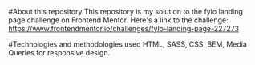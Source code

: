 #About this repository
This repository is my solution to the fylo landing page challenge on Frontend Mentor. Here's a link to the challenge: https://www.frontendmentor.io/challenges/fylo-landing-page-227273

#Technologies and methodologies used
HTML, SASS, CSS, BEM, Media Queries for responsive design.
